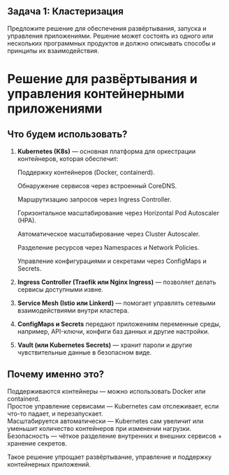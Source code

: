 ## Задача 1: Кластеризация

Предложите решение для обеспечения развёртывания, запуска и управления приложениями.
Решение может состоять из одного или нескольких программных продуктов и должно описывать способы и принципы их взаимодействия.

# Решение для развёртывания и управления контейнерными приложениями

## Что будем использовать?

1. **Kubernetes (K8s)** — основная платформа для оркестрации контейнеров, которая обеспечит:

    Поддержку контейнеров (Docker, containerd).

    Обнаружение сервисов через встроенный CoreDNS.

    Маршрутизацию запросов через Ingress Controller.

    Горизонтальное масштабирование через Horizontal Pod Autoscaler (HPA).

    Автоматическое масштабирование через Cluster Autoscaler.

    Разделение ресурсов через Namespaces и Network Policies.

    Управление конфигурациями и секретами через ConfigMaps и Secrets.

2. **Ingress Controller (Traefik или Nginx Ingress)** — позволяет делать сервисы доступными извне.
3. **Service Mesh (Istio или Linkerd)** — помогает управлять сетевыми взаимодействиями внутри кластера.
4. **ConfigMaps и Secrets** передают приложениям переменные среды, например, API-ключи, конфиги баз данных и другие настройки.
5. **Vault (или Kubernetes Secrets)** — хранит пароли и другие чувствительные данные в безопасном виде.

## Почему именно это?
Поддерживаются контейнеры — можно использовать Docker или containerd.  
Простое управление сервисами — Kubernetes сам отслеживает, если что-то падает, и перезапускает.  
Масштабируется автоматически — Kubernetes сам увеличит или уменьшит количество контейнеров при изменении нагрузки.  
Безопасность — чёткое разделение внутренних и внешних сервисов + хранение секретов.  

Такое решение упрощает развёртывание, управление и поддержку контейнерных приложений.
